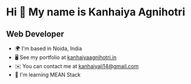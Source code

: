 Hi 👋 My name is Kanhaiya Agnihotri
===============================

Web Developer
-------------

* 🌍  I'm based in Noida, India
* 🖥️  See my portfolio at [kanhaiyaagnihotri.in](https://kanhaiyaagnihotri.in/)
* ✉️  You can contact me at [kanhaiyaji14@gmail.com](mailto:kanhaiyaji14@gmail.com)
* 🧠  I'm learning MEAN Stack
